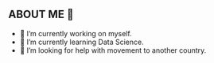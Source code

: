 ## ABOUT ME 👋

- 🔭 I’m currently working on myself.
- 🌱 I’m currently learning Data Science.
- 🤔 I’m looking for help with movement to another country.

